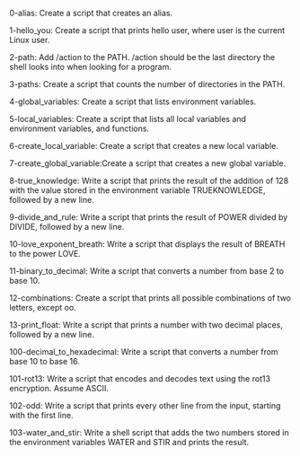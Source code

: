 0-alias: Create a script that creates an alias.

1-hello_you: Create a script that prints hello user, where user is the current Linux user.

2-path: Add /action to the PATH. /action should be the last directory the shell looks into when looking for a program.

3-paths: Create a script that counts the number of directories in the PATH.

4-global_variables: Create a script that lists environment variables.

5-local_variables: Create a script that lists all local variables and environment variables, and functions.

6-create_local_variable: Create a script that creates a new local variable.

7-create_global_variable:Create a script that creates a new global variable. 

8-true_knowledge: Write a script that prints the result of the addition of 128 with the value stored in the environment variable TRUEKNOWLEDGE, followed by a new line.

9-divide_and_rule: Write a script that prints the result of POWER divided by DIVIDE, followed by a new line.

10-love_exponent_breath: Write a script that displays the result of BREATH to the power LOVE.

11-binary_to_decimal: Write a script that converts a number from base 2 to base 10.

12-combinations: Create a script that prints all possible combinations of two letters, except oo.

13-print_float: Write a script that prints a number with two decimal places, followed by a new line.

100-decimal_to_hexadecimal: Write a script that converts a number from base 10 to base 16.

101-rot13: Write a script that encodes and decodes text using the rot13 encryption. Assume ASCII.

102-odd: Write a script that prints every other line from the input, starting with the first line.

103-water_and_stir: Write a shell script that adds the two numbers stored in the environment variables WATER and STIR and prints the result.

